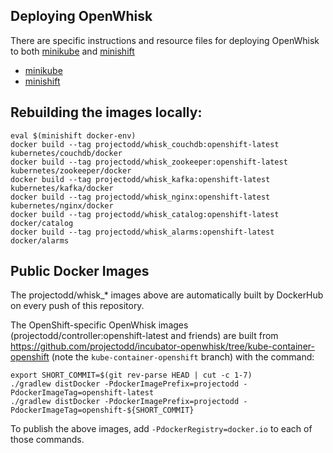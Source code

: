 ## Deploying OpenWhisk

There are specific instructions and resource files for deploying
OpenWhisk to both [minikube](https://github.com/kubernetes/minikube/)
and [minishift](https://github.com/minishift/minishift/)

* [minikube](resources/minikube/)
* [minishift](resources/minishift/)

## Rebuilding the images locally:

```
eval $(minishift docker-env)
docker build --tag projectodd/whisk_couchdb:openshift-latest kubernetes/couchdb/docker
docker build --tag projectodd/whisk_zookeeper:openshift-latest kubernetes/zookeeper/docker
docker build --tag projectodd/whisk_kafka:openshift-latest kubernetes/kafka/docker
docker build --tag projectodd/whisk_nginx:openshift-latest kubernetes/nginx/docker
docker build --tag projectodd/whisk_catalog:openshift-latest docker/catalog
docker build --tag projectodd/whisk_alarms:openshift-latest docker/alarms
```

## Public Docker Images

The projectodd/whisk_* images above are automatically built by
DockerHub on every push of this repository.

The OpenShift-specific OpenWhisk images
(projectodd/controller:openshift-latest and friends) are built from
https://github.com/projectodd/incubator-openwhisk/tree/kube-container-openshift
(note the `kube-container-openshift` branch) with the command:

```
export SHORT_COMMIT=$(git rev-parse HEAD | cut -c 1-7)
./gradlew distDocker -PdockerImagePrefix=projectodd -PdockerImageTag=openshift-latest
./gradlew distDocker -PdockerImagePrefix=projectodd -PdockerImageTag=openshift-${SHORT_COMMIT}
```

To publish the above images, add `-PdockerRegistry=docker.io` to each of those commands.
